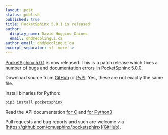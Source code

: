 ```yaml
---
layout: post
status: publish
published: true
title: PocketSphinx 5.0.1 is released!
author:
  display_name: David Huggins-Daines
  email: dhd@ecolingui.ca
author_email: dhd@ecolingui.ca
excerpt_separator: <!--more-->
---
```


[PocketSphinx
5.0.1](https://github.com/cmusphinx/pocketsphinx/releases/tag/v5.0.1)
is now released.  This is a patch release which fixes a number of bugs
and documentation errors in PocketSphinx 5.0.0.

Download source from
[GitHub](https://github.com/cmusphinx/pocketsphinx/archive/refs/tags/v5.0.1.tar.gz)
or
[PyPI](https://files.pythonhosted.org/packages/96/b8/90c83b446e20b6d1449676a833c4b1be96a0839e25ee561417baaaa55755/pocketsphinx-5.0.1.tar.gz).
Yes, these are not exactly the same file.

Install binaries for Python:

    pip3 install pocketsphinx

Read the API documentation [for C](https://cmusphinx.github.io/doc/pocketsphinx/)
and [for Python3](https://pocketsphinx.readthedocs.io/en/latest/)

Pull requests and bug reports and such are welcome via
[https://github.com/cmusphinx/pocketsphinx](GitHub).
